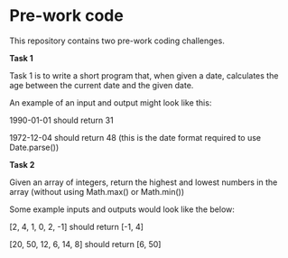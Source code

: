 # Pre-work code

This repository contains two pre-work coding challenges.

**Task 1**

Task 1 is to write a short program that, when given a date, calculates the age between the current date and the given date. 

An example of an input and output might look like this: 

1990-01-01 should return 31

1972-12-04 should return 48 (this is the date format required to use Date.parse())

**Task 2**

Given an array of integers, return the highest and lowest numbers in the array (without using Math.max() or Math.min())

Some example inputs and outputs would look like the below:

[2, 4, 1, 0, 2, -1] should return [-1, 4]

[20, 50, 12, 6, 14, 8] should return [6, 50]
